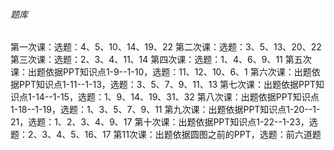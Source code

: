 ###### 题库
第一次课：选题：4、5、10、14、19、22
第二次课：选题：3、5、13、20、22
第三次课：选题：2、3、4、11、14
第四次课：选题：1、4、6、9、11
第五次课：出题依据PPT知识点1-9--1-10，选题：11、12、10、6、1
第六次课：出题依据PPT知识点1-11--1-13，选题：3、5、7、9、11、13
第七次课：出题依据PPT知识点1-14--1-15，选题：1、9、14、19、31、32
第八次课：出题依据PPT知识点1-18--1-19，选题：1、3、5、7、9、11
第九次课：出题依据PPT知识点1-20--1-21，选题：1、2、3、4、9、17
第十次课：出题依据PPT知识点1-22--1-23，选题：2、3、4、5、16、17
第11次课：出题依据圆图之前的PPT，选题：前六道题